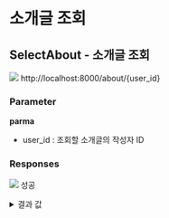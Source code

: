 # 소개글 조회

## SelectAbout - 소개글 조회

![](https://img.shields.io/badge/GET-blue?style=plastic&logo=appveyor&logo=GET) http://localhost:8000/about/{user_id}

### Parameter

**parma**

- user_id : 조회할 소개글의 작성자 ID

### Responses

![](https://img.shields.io/badge/200-519800?style=plastic&logo=appveyor&logo=200) 성공

<details>

<summary>결과 값</summary>

```json
{
  "statusCode": 200,
  "about": {
    "user_id": 3,
    "about_blog": "소개글 내용",
    "is_owner": "1"
  }
}
```

- user_id: 소개글을 작성한 사용자의 ID
- about_blog: 소개글 내용
- is_owner: 소개글을 작성자와 로그인한 사용자가 일치할 경우 1, 일치하지 않을 경우 0

</details>
